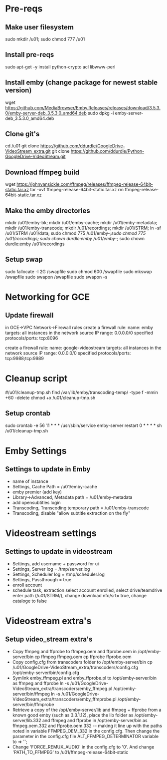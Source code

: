 # Pre-reqs
## Make user filesystem
sudo mkdir /u01; sudo chmod 777 /u01

## Install pre-reqs
sudo apt-get -y install python-crypto acl libwww-perl

## Install emby (change package for newest stable version)
wget https://github.com/MediaBrowser/Emby.Releases/releases/download/3.5.3.0/emby-server-deb_3.5.3.0_amd64.deb
sudo dpkg -i emby-server-deb_3.5.3.0_amd64.deb

## Clone git's
cd /u01
git clone https://github.com/ddurdle/GoogleDrive-VideoStream_extra.git
git clone https://github.com/ddurdle/Python-GoogleDrive-VideoStream.git

## Download ffmpeg build
wget https://johnvansickle.com/ffmpeg/releases/ffmpeg-release-64bit-static.tar.xz
tar -xvf ffmpeg-release-64bit-static.tar.xz
rm ffmpeg-release-64bit-static.tar.xz

## Make the emby directories
mkdir /u01/emby-bk; mkdir /u01/emby-cache; mkdir /u01/emby-metadata; mkdir /u01/emby-transcode; mkdir /u01/recordings; mkdir /u01/STRM; ln -sf /u01/STRM /u01/data; sudo chmod 775 /u01/emby-*;sudo chmod 775 /u01/recordings; sudo chown durdle:emby /u01/emby-*; sudo chown durdle:emby /u01/recordings

## Setup swap
sudo fallocate -l 2G /swapfile
sudo chmod 600 /swapfile
sudo mkswap /swapfile
sudo swapon /swapfile
sudo swapon -s

# Networking for GCE
## Update firewall
in GCE->VPC Network->Firewall rules
create a firewall rule:
name: emby
targets: all instances in the network
source IP range: 0.0.0.0/0
specified protocols/ports: tcp:8096

create a firewall rule:
name: google-videostream
targets: all instances in the network
source IP range: 0.0.0.0/0
specified protocols/ports: tcp:9988;tcp:9989

# Cleanup script
#/u01/cleanup-tmp.sh
find /var/lib/emby/transcoding-temp/ -type f -mmin +60 -delete
chmod +x /u01/cleanup-tmp.sh

## Setup crontab
sudo crontab -e
56 11 * * * /usr/sbin/service emby-server restart
0 * * * * sh /u01/cleanup-tmp.sh


# Emby Settings 
## Settings to update in Emby
- name of instance
- Settings, Cache Path = /u01/emby-cache
- emby premier (add key)
- Library->Advanced, Metadata path = /u01/emby-metadata
- add opensubtitles login
- Transcoding, Transcoding temporary path =  /u01/emby-transcode
- Transcoding, disable "allow subtitle extraction on the fly"


# Videostream settings
## Settings to update in videostream
- Settings, add username + password for ui
- Settings, Server log = /tmp/server.log
- Settings, Scheduler log = /tmp/scheduler.log
- Settings, Passthrough = true
- enroll account
- schedule task, extraction select account enrolled, select drive/teamdrive enter path (/u01/STRM/), change download nfo/srt= true, change cataloge to false

# Videostream extra's
## Setup video_stream extra's
- Copy ffmpeg and ffprobe to ffmpeg.oem and ffprobe.oem in /opt/emby-server/bin
  cp ffmpeg ffmpeg.oem
  cp ffprobe ffprobe.oem
- Copy config.cfg from transcoders folder to /opt/emby-server/bin
  cp /u01/GoogleDrive-VideoStream_extra/transcoders/config.cfg /opt/emby-server/bin/config.cfg
- Symlink emby_ffmpeg.pl and emby_ffprobe.pl to /opt/emby-server/bin as ffmpeg and ffprobe
  ln -s /u01/GoogleDrive-VideoStream_extra/transcoders/emby_ffmpeg.pl /opt/emby-server/bin/ffmpeg
  ln -s /u01/GoogleDrive-VideoStream_extra/transcoders/emby_ffmprobe.pl /opt/emby-server/bin/ffmprobe
- Retrieve a copy of the /opt/emby-server/lib and ffmpeg + ffprobe from a known good emby (such as 3.3.1.12), place the lib folder as
  /opt/emby-server/lib.332 and ffmpeg and ffprobe in /opt/emby-server/bin as
  ffmpeg.oem.332 and ffprobe.oem.332 -- making it line up with the paths
  noted in variable FFMPEG_OEM_332 in the config.cfg.  Then change the
  parameter in the config.cfg file ALT_FFMPEG_DETERMINATOR variable to => '';
- Change 'FORCE_REMUX_AUDIO' in the config.cfg to '0'.
  And change 'PATH_TO_FFMPEG' to /u01/ffmpeg-release-64bit-static

